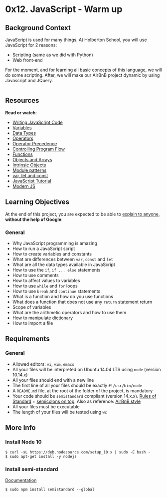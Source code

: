 <h1 class="gap">0x12. JavaScript - Warm up</h1>

<div class="gap" id="project-description">
  <h2>Background Context</h2>

<p>JavaScript is used for many things. At Holberton School, you will use JavaScript for 2 reasons:</p>

<ul>
<li>Scripting (same as we did with Python)</li>
<li>Web front-end</li>
</ul>

<p>For the moment, and for learning all basic concepts of this language, we will do some scripting.
After, we will make our AirBnB project dynamic by using Javascript and JQuery.</p>

<p><img src="https://s3.amazonaws.com/intranet-projects-files/holbertonschool-higher-level_programming+/303/Javascript-535.png.jpeg" alt="" style=""></p>

<h2>Resources</h2>

<p><strong>Read or watch</strong>:</p>

<ul>
<li><a href="/rltoken/OdMLtl6Y9mpQkaoEqJCRSg" title="Writing JavaScript Code" target="_blank">Writing JavaScript Code</a> </li>
<li><a href="/rltoken/iE6zaLw7pybp648IfRmk5Q" title="Variables" target="_blank">Variables</a> </li>
<li><a href="/rltoken/4td1BbZAYn4Dldi6k0CY7A" title="Data Types" target="_blank">Data Types</a> </li>
<li><a href="/rltoken/OdMLtl6Y9mpQkaoEqJCRSg" title="Operators" target="_blank">Operators</a> </li>
<li><a href="/rltoken/ALCoiVRvxmsjdqCUdWC_lg" title="Operator Precedence" target="_blank">Operator Precedence</a> </li>
<li><a href="/rltoken/Nlfhdy6Thyu_WgtBSqoAUw" title="Controlling Program Flow" target="_blank">Controlling Program Flow</a> </li>
<li><a href="/rltoken/Ta66PZ6_16K3q99oELvjkQ" title="Functions" target="_blank">Functions</a> </li>
<li><a href="/rltoken/osu583B5jskDVwmcm50-NQ" title="Objects and Arrays" target="_blank">Objects and Arrays</a> </li>
<li><a href="/rltoken/osu583B5jskDVwmcm50-NQ" title="Intrinsic Objects" target="_blank">Intrinsic Objects</a> </li>
<li><a href="/rltoken/mduSK-WOoRe6WohU1p2zZQ" title="Module patterns" target="_blank">Module patterns</a> </li>
<li><a href="/rltoken/kNWuHjyUvjr74wU2hBqd_A" title="var, let and const" target="_blank">var, let and const</a> </li>
<li><a href="/rltoken/qkp1hdLiI8DJje88bxcL6w" title="JavaScript Tutorial" target="_blank">JavaScript Tutorial</a> </li>
<li><a href="/rltoken/ieSajamJQ-Nv3XzcS_d5lA" title="Modern JS" target="_blank">Modern JS</a> </li>
</ul>

<h2>Learning Objectives</h2>

<p>At the end of this project, you are expected to be able to <a href="/rltoken/0TM5wHPW2wLPMP_l8lkdOg" title="explain to anyone" target="_blank">explain to anyone</a>, <strong>without the help of Google</strong>:</p>

<h3>General</h3>

<ul>
<li>Why JavaScript programming is amazing</li>
<li>How to run a JavaScript script</li>
<li>How to create variables and constants</li>
<li>What are differences between <code>var</code>, <code>const</code> and <code>let</code></li>
<li>What are all the data types available in JavaScript</li>
<li>How to use the <code>if</code>, <code>if ... else</code> statements</li>
<li>How to use comments</li>
<li>How to affect values to variables</li>
<li>How to use <code>while</code> and <code>for</code> loops</li>
<li>How to use <code>break</code> and <code>continue</code> statements</li>
<li>What is a function and how do you use functions</li>
<li>What does a function that does not use any <code>return</code> statement return</li>
<li>Scope of variables</li>
<li>What are the arithmetic operators and how to use them</li>
<li>How to manipulate dictionary</li>
<li>How to import a file</li>
</ul>

<h2>Requirements</h2>

<h3>General</h3>

<ul>
<li>Allowed editors: <code>vi</code>, <code>vim</code>, <code>emacs</code></li>
<li>All your files will be interpreted on Ubuntu 14.04 LTS using <code>node</code> (version 10.14.x)</li>
<li>All your files should end with a new line</li>
<li>The first line of all your files should be exactly <code>#!/usr/bin/node</code></li>
<li>A <code>README.md</code> file, at the root of the folder of the project, is mandatory</li>
<li>Your code should be <code>semistandard</code> compliant (version 14.x.x). <a href="/rltoken/EK3q1S4Ouo08kTMI42cSig" title="Rules of Standard" target="_blank">Rules of Standard</a> + <a href="/rltoken/FuXjfOYe18hUXCDoyMxBSg" title="semicolons on top" target="_blank">semicolons on top</a>. Also as reference: <a href="/rltoken/iIDdBVB4HNhPpb_5e5L-Qg" title="AirBnB style" target="_blank">AirBnB style</a></li>
<li>All your files must be executable</li>
<li>The length of your files will be tested using <code>wc</code></li>
</ul>

<h2>More Info</h2>

<h3>Install Node 10</h3>

<pre><code>$ curl -sL https://deb.nodesource.com/setup_10.x | sudo -E bash -
$ sudo apt-get install -y nodejs
</code></pre>

<h3>Install semi-standard</h3>

<p><a href="/rltoken/FuXjfOYe18hUXCDoyMxBSg" title="Documentation" target="_blank">Documentation</a></p>

<pre><code>$ sudo npm install semistandard --global
</code></pre>

</div>